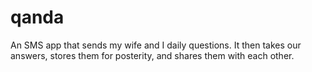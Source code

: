 # qanda
An SMS app that sends my wife and I daily questions. It then takes our answers, stores them for posterity, and shares them with each other.
